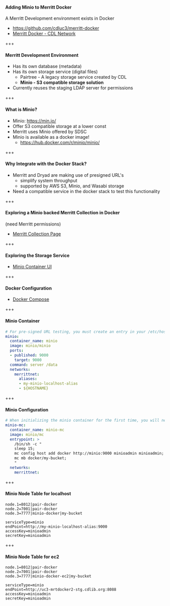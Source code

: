#### Adding Minio to Merritt Docker

A Merritt Development environment exists in Docker
- https://github.com/cdluc3/merritt-docker
- [Merritt Docker - CDL Network](http://uc3-mrtdocker2-stg.cdlib.org:8089/)

+++

#### Merritt Development Environment

- Has its own database (metadata)
- Has its own storage service (digital files)
  - Pairtree - A legacy storage service created by CDL
  - **Minio - S3 compatible storage solution**
- Currently reuses the staging LDAP server for permissions

+++

#### What is Minio?

- Minio: https://min.io/
- Offer S3 compatible storage at a lower const
- Merritt uses Minio offered by SDSC
- Minio is available as a docker image!
  - https://hub.docker.com/r/minio/minio/

+++

#### Why Integrate with the Docker Stack?

- Merritt and Dryad are making use of presigned URL's
  - simplify system throughput
  - supported by AWS S3, Minio, and Wasabi storage  
- Need a compatible service in the docker stack to test this functionality  

+++

#### Exploring a Minio backed Merritt Collection in Docker
(need Merritt permissions)

- [Merritt Collection Page](http://uc3-mrtdocker2-stg.cdlib.org:8089/m/cdl_dryaddev)

+++

#### Exploring the Storage Service

- [Minio Container UI](http://uc3-mrtdocker2-stg.cdlib.org:8088/minio/login)

+++

#### Docker Configuration

- [Docker Compose](https://github.com/CDLUC3/merritt-docker/blob/master/mrt-services/docker-compose.yml#L140-L163)

+++

#### Minio Container

```yaml
# For pre-signed URL testing, you must create an entry in your /etc/hosts file to redirect my-minio-localhost-alias:9000 to localhost:9000.
minio:
  container_name: minio
  image: minio/minio
  ports:
  - published: 9000
    target: 9000
  command: server /data
  networks:
    merrittnet:
      aliases:
      - my-minio-localhost-alias
      - ${HOSTNAME}
```

+++

#### Minio Configuration

```yaml
# When initializing the minio container for the first time, you will need to create an initial bucket named my-bucket.
minio-mc:
  container_name: minio-mc
  image: minio/mc
  entrypoint: >
    /bin/sh -c "
    sleep 15;
    mc config host add docker http://minio:9000 minioadmin minioadmin;
    mc mb docker/my-bucket;
    "
  networks:
    merrittnet:
```

+++

#### Minio Node Table for localhost

```
node.1=8012|pair-docker
node.2=7001|pair-docker
node.3=7777|minio-docker|my-bucket

serviceType=minio
endPoint=http://my-minio-localhost-alias:9000
accessKey=minioadmin
secretKey=minioadmin
```

+++

#### Minio Node Table for ec2

```
node.1=8012|pair-docker
node.2=7001|pair-docker
node.3=7777|minio-docker-ec2|my-bucket

serviceType=minio
endPoint=http://uc3-mrtdocker2-stg.cdlib.org:8088
accessKey=minioadmin
secretKey=minioadmin
```
